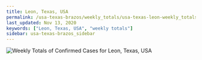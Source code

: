 ```yaml
---
title: Leon, Texas, USA
permalink: /usa-texas-brazos/weekly_totals/usa-texas-leon-weekly_totals.html
last_updated: Nov 13, 2020
keywords: ["Leon, Texas, USA", "weekly totals"]
sidebar: usa-texas-brazos_sidebar
---
```


![Weekly Totals of Confirmed Cases for Leon, Texas, USA](/covid_tracker/images/graphs/usa-texas-leon-weekly_totals_graph.png)
